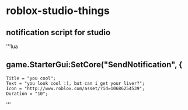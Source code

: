 # roblox-studio-things
## notification script for studio
'''lua
## game.StarterGui:SetCore("SendNotification", {
	Title = "you cool";
	Text = "you look cool :), but can i get your liver?";
	Icon = "http://www.roblox.com/asset/?id=10686254539";
	Duration = "10";
'''
